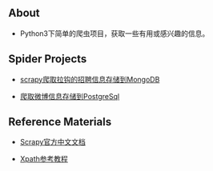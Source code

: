 ## About

- Python3下简单的爬虫项目，获取一些有用或感兴趣的信息。

## Spider Projects

- [scrapy爬取拉钩的招聘信息存储到MongoDB](https://github.com/fountainhead-gq/ScrapySpider/tree/master/Lagou)

- [爬取微博信息存储到PostgreSql](https://github.com/fountainhead-gq/ScrapySpider/blob/master/SinaWeiboSpider/WeiboSpider/README.md)



## Reference Materials

- [Scrapy官方中文文档](http://scrapy-chs.readthedocs.io/zh_CN/1.0/intro/overview.html)

- [Xpath参考教程](http://www.w3school.com.cn/xpath/index.asp)
